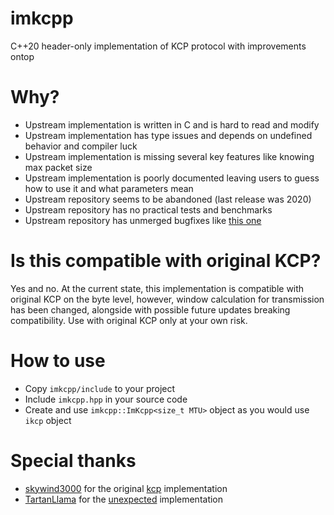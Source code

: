 # imkcpp
C++20 header-only implementation of KCP protocol with improvements ontop

# Why?
- Upstream implementation is written in C and is hard to read and modify
- Upstream implementation has type issues and depends on undefined behavior and compiler luck
- Upstream implementation is missing several key features like knowing max packet size
- Upstream implementation is poorly documented leaving users to guess how to use it and what parameters mean
- Upstream repository seems to be abandoned (last release was 2020)
- Upstream repository has no practical tests and benchmarks
- Upstream repository has unmerged bugfixes like [this one](https://github.com/skywind3000/kcp/pull/291)

# Is this compatible with original KCP?
Yes and no. At the current state, this implementation is compatible with original KCP on the byte level, however, window calculation for transmission has been changed, alongside with possible future updates breaking compatibility. Use with original KCP only at your own risk.

# How to use
- Copy `imkcpp/include` to your project
- Include `imkcpp.hpp` in your source code
- Create and use `imkcpp::ImKcpp<size_t MTU>` object as you would use `ikcp` object

# Special thanks
- [skywind3000](https://github.com/skywind3000) for the original [kcp](https://github.com/skywind3000/kcp) implementation
- [TartanLlama](https://github.com/TartanLlama) for the [unexpected](https://github.com/TartanLlama/expected) implementation